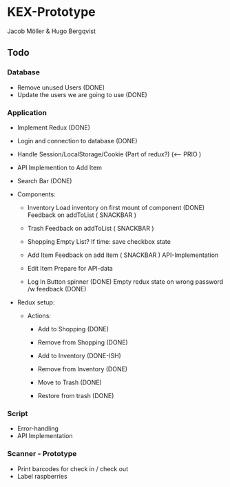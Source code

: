 # KEX-Prototype

Jacob Möller & Hugo Bergqvist


## Todo

### Database
- Remove unused Users (DONE)
- Update the users we are going to use (DONE)

### Application
- Implement Redux (DONE) 
- Login and connection to database (DONE) 
- Handle Session/LocalStorage/Cookie (Part of redux?) (<-- PRIO )
- API Implemention to Add Item
- Search Bar (DONE)

- Components:
	- Inventory
			Load inventory on first mount of component (DONE)
			Feedback on addToList ( SNACKBAR )

	- Trash
			Feedback on addToList ( SNACKBAR )

	- Shopping
			Empty List?
			If time: save checkbox state

	- Add Item
			Feedback on add item ( SNACKBAR )
			API-Implementation

	- Edit Item
			Prepare for API-data

	- Log In
			Button spinner (DONE)
			Empty redux state on wrong password /w feedback (DONE)

- Redux setup:
	- Actions:
		- Add to Shopping (DONE)
		- Remove from Shopping (DONE)

		- Add to Inventory (DONE-ISH)
		- Remove from Inventory (DONE)

		- Move to Trash (DONE)
		- Restore from trash (DONE)

### Script
- Error-handling
- API Implementation

### Scanner - Prototype
- Print barcodes for check in / check out
- Label raspberries


